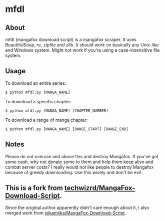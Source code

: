 mfdl
====

About
-----
mfdl (mangafox download script) is a mangafox scraper. It uses BeautifulSoup,
re, zipfile and zlib. It should work on basically any Unix-like and Windows system. Might not work if you're using a case-insensitive file system.

Usage
-----
To download an entire series:

    $ python mfdl.py [MANGA_NAME]

To download a specific chapter:

    $ python mfdl.py [MANGA_NAME] [CHAPTER_NUMBER]

To download a range of manga chapter:

    $ python mfdl.py [MANGA_NAME] [RANGE_START] [RANGE_END]

Notes
-----
Please do not overuse and abuse this and destroy Mangafox. If you've got some
cash, why not donate some to them and help them keep alive and combat server
costs? I really would not like people to destroy Mangafox because of greedy
downloading. Use this wisely and don't be evil.

## This is a fork from [techwizrd/MangaFox-Download-Script](https://github.com/techwizrd/MangaFox-Download-Scrip).
Since the original author apparently didn't care enough about it, I also merged
work from [siikamiika/MangaFox-Download-Script](https://github.com/siikamiika/MangaFox-Download-Script).


